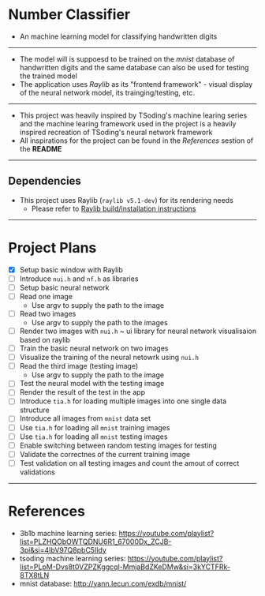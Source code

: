 # Number Classifier

* An machine learning model for classifying handwritten digits

---

* The model will is suppoesd to be trained on the *mnist* database of handwritten digits and the same database can also be used for testing the trained model
* The application uses *Raylib* as its "frontend framework" - visual display of the neural network model, its trainging/testing, etc.

---

* This project was heavily inspired by TSoding's machine learing series and the machine learing framework used in the project is a heavily inspired recreation of TSoding's neural network framework
* All inspirations for the project can be found in the *References* sestion of the **README**

---

## Dependencies

* This project uses Raylib (`raylib v5.1-dev`) for its rendering needs
    * Please refer to [Raylib build/installation instructions](https://github.com/raysan5/raylib?tab=readme-ov-file#build-and-installation) 

---

# Project Plans
* [x] Setup basic window with Raylib
* [ ] Introduce `nui.h` and `nf.h` as libraries
* [ ] Setup basic neural network
* [ ] Read one image
    * Use argv to supply the path to the image
* [ ] Read two images
    * Use argv to supply the path to the images
* [ ] Render two images with `nui.h` ~ ui library for neural network visualisaion based on raylib 
* [ ] Train the basic neural network on two images
* [ ] Visualize the training of the neural netowrk using `nui.h`
* [ ] Read the third image (testing image)
    * Use argv to supply the path to the image
* [ ] Test the neural model with the testing image
* [ ] Render the result of the test in the app
* [ ] Introduce `tia.h` for loading multiple images into one single data structure 
* [ ] Introduce all images from `mnist` data set
* [ ] Use `tia.h` for loading all `mnist` training images
* [ ] Use `tia.h` for loading all `mnist` testing images
* [ ] Enable switching between random testing images for testing
* [ ] Validate the correctnes of the current training image
* [ ] Test validation on all testing images and count the amout of correct validations

---

# References
* 3b1b machine learning series: https://youtube.com/playlist?list=PLZHQObOWTQDNU6R1_67000Dx_ZCJB-3pi&si=4IbV97Q8pbC5Ildy
* tsoding machine learning series: https://youtube.com/playlist?list=PLpM-Dvs8t0VZPZKggcql-MmjaBdZKeDMw&si=3kYCTFRk-8TX8tLN
* mnist database: http://yann.lecun.com/exdb/mnist/
